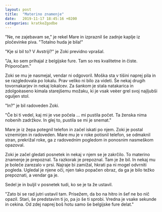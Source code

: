 ```yaml
---
layout: post
title:  "Materino znamenje"
date:   2019-11-17 18:45:16 +0200
categories: kratkeZgodbe
---
```


"Ne, ne zajebavam se," je rekel Mare in izpraznil še zadnje kaplje iz pločevinke piva. "Totalno huda je bila!"

"Kje si bil to? V Avstriji?" je Zoki previdno vprašal.

"Ja, ko sem prihajal z belgijske fure. Tam so res kvalitetne in čiste. Priporočam."

Zoki se mu je nasmejal, vendar ni odgovoril. Moška sta v tišini naprej pila in se razgledovala po lokalu. Prav veliko ni bilo za videti. Še nekaj drugih tovornakarjev in nekaj lokalcev. Za šankom je stala natakarica in zdolgoèaseno kimala starejšemu možaku, ki je vsak veèer grel svoj najljubši oguljen stol.

"In?" je bil radoveden Zoki.

"Če bi ti vedel, kaj mi je vse počela ... mi pustila počet. Ta ženska nima nobenih zadržkov. In glej to, pustila se mi je snemat."

Mare je iz žepa potegnil telefon in začel iskati po njem. Zoki je postal vznemirjen in radoveden. Mare mu je v roke potisnil telefon, se odmaknil stran, prekrižal roke, ga z radovednim pogledom in ponosnim nasmeškom opazoval.

Zoki je začel gledati posnetek in nekaj v njem se je zakrčilo. To materino znamenje je prepoznal. Ta razkorak je prepoznal. Tam je že bil. In nekaj mu je boleče zarezalo v prsi. Najraje bi zamižal, hkrati pa ni mogel odvrniti pogleda. Ugledal je njene oči, njen tako popačen obraz, da ga je bilo težko prepoznati, a vendar ga je.

Sedel je in buljil v posnetek tudi, ko se je ta že ustavil. 


"Zato bi se rad jutri ustavil tam. Prisežem, da bo na hitro in šef ne bo nič opazil. Stari, še predstavim ti jo, pa jo še ti sprobi. Vredna je vsake sekunde in cekina. Od zdej naprej boš hotu samo še belgijske fure delat."
